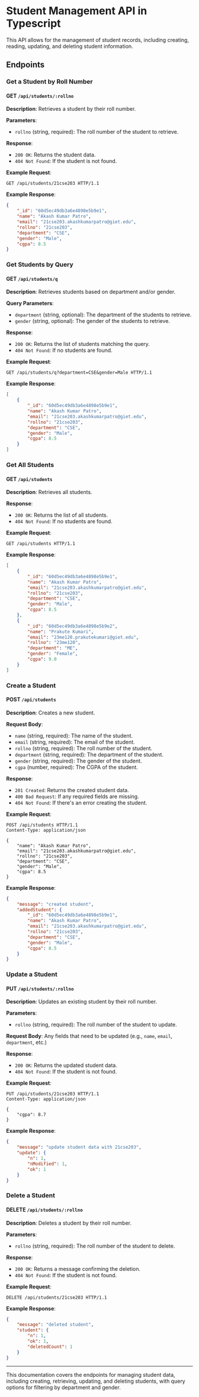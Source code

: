 # Student Management API in Typescript

This API allows for the management of student records, including creating, reading, updating, and deleting student information.

## Endpoints

### Get a Student by Roll Number

#### GET `/api/students/:rollno`

**Description**: Retrieves a student by their roll number.

**Parameters**:

- `rollno` (string, required): The roll number of the student to retrieve.

**Response**:

- `200 OK`: Returns the student data.
- `404 Not Found`: If the student is not found.

**Example Request**:

```http
GET /api/students/21cse203 HTTP/1.1
```

**Example Response**:

```json
{
    "_id": "60d5ec49db3a6e4898e5b9e1",
    "name": "Akash Kumar Patro",
    "email": "21cse203.akashkumarpatro@giet.edu",
    "rollno": "21cse203",
    "department": "CSE",
    "gender": "Male",
    "cgpa": 8.5
}
```

### Get Students by Query

#### GET `/api/students/q`

**Description**: Retrieves students based on department and/or gender.

**Query Parameters**:

- `department` (string, optional): The department of the students to retrieve.
- `gender` (string, optional): The gender of the students to retrieve.

**Response**:

- `200 OK`: Returns the list of students matching the query.
- `404 Not Found`: If no students are found.

**Example Request**:

```http
GET /api/students/q?department=CSE&gender=Male HTTP/1.1
```

**Example Response**:

```json
[
    {
        "_id": "60d5ec49db3a6e4898e5b9e1",
        "name": "Akash Kumar Patro",
        "email": "21cse203.akashkumarpatro@giet.edu",
        "rollno": "21cse203",
        "department": "CSE",
        "gender": "Male",
        "cgpa": 8.5
    }
]
```

### Get All Students

#### GET `/api/students`

**Description**: Retrieves all students.

**Response**:

- `200 OK`: Returns the list of all students.
- `404 Not Found`: If no students are found.

**Example Request**:

```http
GET /api/students HTTP/1.1
```

**Example Response**:

```json
[
    {
        "_id": "60d5ec49db3a6e4898e5b9e1",
        "name": "Akash Kumar Patro",
        "email": "21cse203.akashkumarpatro@giet.edu",
        "rollno": "21cse203",
        "department": "CSE",
        "gender": "Male",
        "cgpa": 8.5
    },
    {
        "_id": "60d5ec49db3a6e4898e5b9e2",
        "name": "Prakute Kumari",
        "email": "23me120.prakutekumari@giet.edu",
        "rollno": "23me120",
        "department": "ME",
        "gender": "Female",
        "cgpa": 9.0
    }
]
```

### Create a Student

#### POST `/api/students`

**Description**: Creates a new student.

**Request Body**:

- `name` (string, required): The name of the student.
- `email` (string, required): The email of the student.
- `rollno` (string, required): The roll number of the student.
- `department` (string, required): The department of the student.
- `gender` (string, required): The gender of the student.
- `cgpa` (number, required): The CGPA of the student.

**Response**:

- `201 Created`: Returns the created student data.
- `400 Bad Request`: If any required fields are missing.
- `404 Not Found`: If there's an error creating the student.

**Example Request**:

```http
POST /api/students HTTP/1.1
Content-Type: application/json

{
    "name": "Akash Kumar Patro",
    "email": "21cse203.akashkumarpatro@giet.edu",
    "rollno": "21cse203",
    "department": "CSE",
    "gender": "Male",
    "cgpa": 8.5
}
```

**Example Response**:

```json
{
    "message": "created student",
    "addedStudent": {
        "_id": "60d5ec49db3a6e4898e5b9e1",
        "name": "Akash Kumar Patro",
        "email": "21cse203.akashkumarpatro@giet.edu",
        "rollno": "21cse203",
        "department": "CSE",
        "gender": "Male",
        "cgpa": 8.5
    }
}
```

### Update a Student

#### PUT `/api/students/:rollno`

**Description**: Updates an existing student by their roll number.

**Parameters**:

- `rollno` (string, required): The roll number of the student to update.

**Request Body**: Any fields that need to be updated (e.g., `name`, `email`, `department`, etc.)

**Response**:

- `200 OK`: Returns the updated student data.
- `404 Not Found`: If the student is not found.

**Example Request**:

```http
PUT /api/students/21cse203 HTTP/1.1
Content-Type: application/json

{
    "cgpa": 8.7
}
```

**Example Response**:

```json
{
    "message": "update student data with 21cse203",
    "update": {
        "n": 1,
        "nModified": 1,
        "ok": 1
    }
}
```

### Delete a Student

#### DELETE `/api/students/:rollno`

**Description**: Deletes a student by their roll number.

**Parameters**:

- `rollno` (string, required): The roll number of the student to delete.

**Response**:

- `200 OK`: Returns a message confirming the deletion.
- `404 Not Found`: If the student is not found.

**Example Request**:

```http
DELETE /api/students/21cse203 HTTP/1.1
```

**Example Response**:

```json
{
    "message": "deleted student",
    "student": {
        "n": 1,
        "ok": 1,
        "deletedCount": 1
    }
}
```

---

This documentation covers the endpoints for managing student data, including creating, retrieving, updating, and deleting students, with query options for filtering by department and gender.
